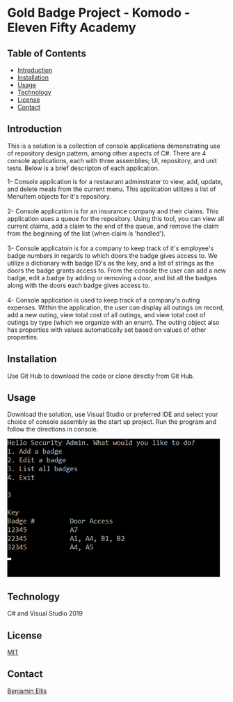 # Gold Badge Project - Komodo - Eleven Fifty Academy

## Table of Contents
* [Introduction](#Introduction)
* [Installation](#Installation)
* [Usage](#Usage)
* [Technology](#Technology)
* [License](#License)
* [Contact](#Contact)

## Introduction

This is a solution is a collection of console applicationa demonstrating use of repository design pattern, among other aspects of C#. There are 4 console applications, each with three assemblies; UI, repository, and unit tests. Below is a brief descripton of each application.

1- Console application is for a restaurant adminstrater to view, add, update, and delete meals from the current menu. This application utilizes a list of MenuItem objects for it's repository. <br><br>
2- Console application is for an insurance company and their claims. This application uses a queue for the repository. Using this tool, you can view all current claims, add a claim to the end of the queue, and remove the claim from the beginning of the list (when claim is 'handled'). <br><br>
3- Console applicatoin is for a company to keep track of it's employee's badge numbers in regards to which doors the badge gives access to. We utilize a dictionary with badge ID's as the key, and a list of strings as the doors the badge grants access to. From the console the user can add a new badge, edit a badge by adding or removing a door, and list all the badges along with the doors each badge gives access to. <br><br>
4- Console application is used to keep track of a company's outing expenses. Within the application, the user can display all outings on record, add a new outing, view total cost of all outings, and view total cost of outings by type (which we organize with an enum). The outing object also has properties with values automatically set based on values of other properties.

## Installation

Use Git Hub to download the code or clone directly from Git Hub.

## Usage
Download the solution, use Visual Studio or preferred IDE and select your choice of console assembly as the start up project. Run the program and follow the directions in console.


<img src="https://github.com/BenjaminEllis7711/KomodoProject/blob/master/BadgeDemo.png">

## Technology
C# and Visual Studio 2019

## License
[MIT](https://choosealicense.com/licenses/mit/)

## Contact
[Benjamin Ellis](Benjamin.Ellis7711@gmail.com)

